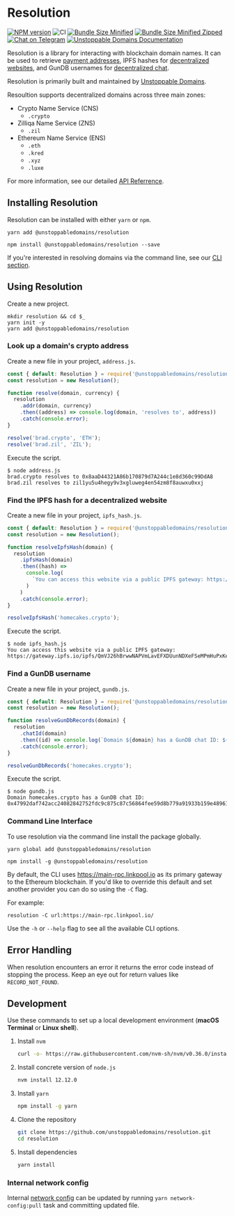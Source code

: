 # Resolution

[![NPM version](https://img.shields.io/npm/v/@unstoppabledomains/resolution.svg?style=flat)](https://www.npmjs.com/package/@unstoppabledomains/resolution)
![CI](https://github.com/unstoppabledomains/resolution/workflows/CI/badge.svg?branch=master)
[![Bundle Size Minified](https://img.shields.io/bundlephobia/min/@unstoppabledomains/resolution.svg)](https://bundlephobia.com/result?p=@unstoppabledomains/resolution)
[![Bundle Size Minified Zipped](https://img.shields.io/bundlephobia/minzip/@unstoppabledomains/resolution.svg)](https://bundlephobia.com/result?p=@unstoppabledomains/resolution)
[![Chat on Telegram](https://img.shields.io/badge/Chat%20on-Telegram-brightgreen.svg)](https://t.me/unstoppabledev)
[![Unstoppable Domains Documentation](https://img.shields.io/badge/docs-unstoppabledomains.com-blue)](https://docs.unstoppabledomains.com/)

Resolution is a library for interacting with blockchain domain names. It can be used to retrieve [payment addresses](https://unstoppabledomains.com/features#Add-Crypto-Addresses), IPFS hashes for [decentralized websites](https://unstoppabledomains.com/features#Build-Website), and GunDB usernames for [decentralized chat](https://unstoppabledomains.com/chat).

Resolution is primarily built and maintained by [Unstoppable Domains](https://unstoppabledomains.com/).

Resoultion supports decentralized domains across three main zones:

- Crypto Name Service (CNS)
  - `.crypto`
- Zilliqa Name Service (ZNS)
  - `.zil`
- Ethereum Name Service (ENS)
  - `.eth`
  - `.kred`
  - `.xyz`
  - `.luxe`

For more information, see our detailed [API Referrence](https://unstoppabledomains.github.io/resolution/).

## Installing Resolution

Resolution can be installed with either `yarn` or `npm`.

```shell
yarn add @unstoppabledomains/resolution
```

```shell
npm install @unstoppabledomains/resolution --save
```

If you're interested in resolving domains via the command line, see our [CLI section](#command-line-interface). 

## Using Resolution

Create a new project.

```shell
mkdir resolution && cd $_
yarn init -y
yarn add @unstoppabledomains/resolution
```

### Look up a domain's crypto address

Create a new file in your project, `address.js`.

```javascript
const { default: Resolution } = require('@unstoppabledomains/resolution');
const resolution = new Resolution();

function resolve(domain, currency) {
  resolution
    .addr(domain, currency)
    .then((address) => console.log(domain, 'resolves to', address))
    .catch(console.error);
}

resolve('brad.crypto', 'ETH');
resolve('brad.zil', 'ZIL');
```

Execute the script.

```shell
$ node address.js
brad.crypto resolves to 0x8aaD44321A86b170879d7A244c1e8d360c99DdA8
brad.zil resolves to zil1yu5u4hegy9v3xgluweg4en54zm8f8auwxu0xxj
```

### Find the IPFS hash for a decentralized website

Create a new file in your project, `ipfs_hash.js`.

```javascript
const { default: Resolution } = require('@unstoppabledomains/resolution');
const resolution = new Resolution();

function resolveIpfsHash(domain) {
  resolution
    .ipfsHash(domain)
    .then((hash) =>
      console.log(
        `You can access this website via a public IPFS gateway: https://gateway.ipfs.io/ipfs/${hash}`
      )
    )
    .catch(console.error);
}

resolveIpfsHash('homecakes.crypto');
```

Execute the script.

```shell
$ node ipfs_hash.js
You can access this website via a public IPFS gateway: https://gateway.ipfs.io/ipfs/QmVJ26hBrwwNAPVmLavEFXDUunNDXeFSeMPmHuPxKe6dJv
```

### Find a GunDB username

Create a new file in your project, `gundb.js`.

```javascript
const { default: Resolution } = require('@unstoppabledomains/resolution');
const resolution = new Resolution();

function resolveGunDbRecords(domain) {
  resolution
    .chatId(domain)
    .then((id) => console.log(`Domain ${domain} has a GunDB chat ID: ${id}`))
    .catch(console.error);
}

resolveGunDbRecords('homecakes.crypto');
```

Execute the script.

```shell
$ node gundb.js
Domain homecakes.crypto has a GunDB chat ID: 0x47992daf742acc24082842752fdc9c875c87c56864fee59d8b779a91933b159e48961566eec6bd6ce3ea2441c6cb4f112d0eb8e8855cc9cf7647f0d9c82f00831c
```

### Command Line Interface

To use resolution via the command line install the package globally.

```shell
yarn global add @unstoppabledomains/resolution
```

```shell
npm install -g @unstoppabledomains/resolution
```

By default, the CLI uses https://main-rpc.linkpool.io as its primary gateway to the Ethereum blockchain. If you'd like to override this default and set another provider you can do so using the `-C` flag.

For example:

```shell
resolution -C url:https://main-rpc.linkpool.io/
```

Use the `-h` or `--help` flag to see all the available CLI options.

## Error Handling

When resolution encounters an error it returns the error code instead of stopping the process. Keep an eye out for return values like `RECORD_NOT_FOUND`.

## Development

Use these commands to set up a local development environment (**macOS Terminal** or **Linux shell**).

1. Install `nvm`
   ```bash
   curl -o- https://raw.githubusercontent.com/nvm-sh/nvm/v0.36.0/install.sh | bash
   ```

2. Install concrete version of `node.js`
    ```bash
    nvm install 12.12.0
    ```

3. Install `yarn`
    ```bash
    npm install -g yarn
    ```
4. Clone the repository
    ```bash
    git clone https://github.com/unstoppabledomains/resolution.git
    cd resolution
    ```

5. Install dependencies
    ```bash
    yarn install
    ```

### Internal network config

Internal [network config](src/main/resources/com/unstoppabledomains/config/network/network-config.json) 
can be updated by running `yarn network-config:pull` task and committing updated file.
